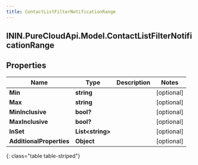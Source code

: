 ```yaml
---
title: ContactListFilterNotificationRange
---
```

## ININ.PureCloudApi.Model.ContactListFilterNotificationRange

## Properties

|Name | Type | Description | Notes|
|------------ | ------------- | ------------- | -------------|
| **Min** | **string** |  | [optional] |
| **Max** | **string** |  | [optional] |
| **MinInclusive** | **bool?** |  | [optional] |
| **MaxInclusive** | **bool?** |  | [optional] |
| **InSet** | **List&lt;string&gt;** |  | [optional] |
| **AdditionalProperties** | **Object** |  | [optional] |
{: class="table table-striped"}


